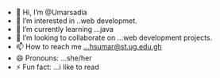 - 👋 Hi, I’m @Umarsadia
- 👀 I’m interested in ..web developmet.
- 🌱 I’m currently learning ...java
- 💞️ I’m looking to collaborate on ...web development projects.
- 📫 How to reach me ...hsumar@st.ug.edu.gh
- 😄 Pronouns: ...she/her
- ⚡ Fun fact: ...i like to read

<!---
Umarsadia/Umarsadia is a ✨ special ✨ repository because its `README.md` (this file) appears on your GitHub profile.
You can click the Preview link to take a look at your changes.
--->
